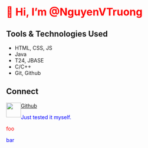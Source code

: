 <style>
  h1 {color:red;}
  p {color:blue;}
</style>
# 👋 Hi, I’m @NguyenVTruong
## Tools & Technologies Used
- HTML, CSS, JS
- Java
- T24, JBASE
- C/C++
- Git, Github
## Connect


<a href= "https://google.com"><img style="float: left" src="https://iconsplace.com/wp-content/uploads/_icons/ffffff/256/png/github-icon-18-256.png" width= "40;"></img><p> Github</p></a>


Just tested it myself.

<style>
#foo {color: red}
</style>

<p id="foo">foo</p>

<p style="color: blue">bar</p>

